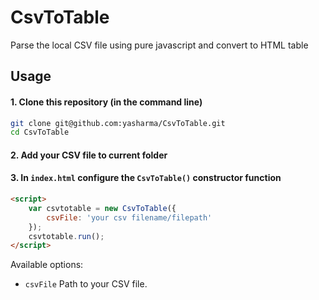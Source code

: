 # CsvToTable
Parse the local CSV file using pure javascript and convert to HTML table

## Usage

#### 1. Clone this repository (in the command line)

```bash
git clone git@github.com:yasharma/CsvToTable.git
cd CsvToTable
```

#### 2. Add your CSV file to current folder

#### 3. In `index.html` configure the `CsvToTable()` constructor function

```html
<script>
	var csvtotable = new CsvToTable({
		csvFile: 'your csv filename/filepath' 
	});
	csvtotable.run();
</script>
```

Available options:
* `csvFile` Path to your CSV file.